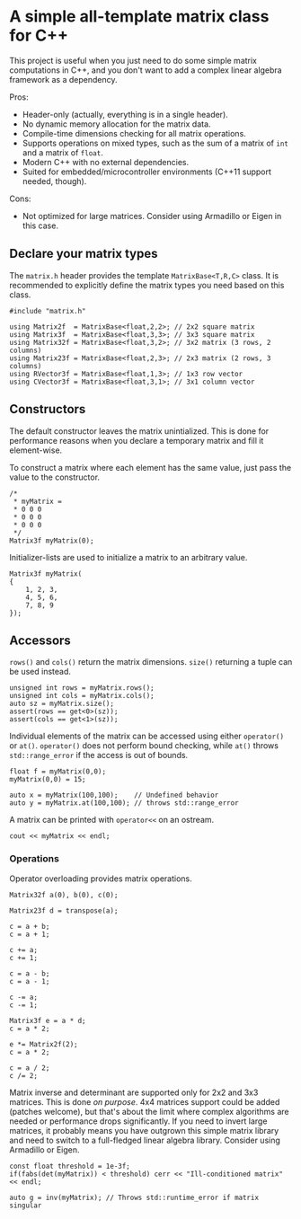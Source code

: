 A simple all-template matrix class for C++
==========================================

This project is useful when you just need to do some simple matrix computations in C++, and you don't want to add a complex linear algebra framework as a dependency.

Pros:

* Header-only (actually, everything is in a single header).
* No dynamic memory allocation for the matrix data.
* Compile-time dimensions checking for all matrix operations.
* Supports operations on mixed types, such as the sum of a matrix of ```int``` and a matrix of ```float```.
* Modern C++ with no external dependencies.
* Suited for embedded/microcontroller environments (C++11 support needed, though).

Cons:

* Not optimized for large matrices. Consider using Armadillo or Eigen in this case.

## Declare your matrix types

The ```matrix.h``` header provides the template ```MatrixBase<T,R,C>``` class.
It is recommended to explicitly define the matrix types you need based on this class.

```
#include "matrix.h"

using Matrix2f  = MatrixBase<float,2,2>; // 2x2 square matrix
using Matrix3f  = MatrixBase<float,3,3>; // 3x3 square matrix
using Matrix32f = MatrixBase<float,3,2>; // 3x2 matrix (3 rows, 2 columns)
using Matrix23f = MatrixBase<float,2,3>; // 2x3 matrix (2 rows, 3 columns)
using RVector3f = MatrixBase<float,1,3>; // 1x3 row vector
using CVector3f = MatrixBase<float,3,1>; // 3x1 column vector
```

## Constructors

The default constructor leaves the matrix unintialized. This is done for performance reasons when you declare a temporary matrix and fill it element-wise.

To construct a matrix where each element has the same value, just pass the value to the constructor.

```
/*
 * myMatrix =
 * 0 0 0
 * 0 0 0
 * 0 0 0
 */
Matrix3f myMatrix(0);
```

Initializer-lists are used to initialize a matrix to an arbitrary value.

```
Matrix3f myMatrix(
{
    1, 2, 3,
    4, 5, 6,
    7, 8, 9
});
```

## Accessors

```rows()``` and ```cols()``` return the matrix dimensions. ```size()``` returning a tuple can be used instead.

```
unsigned int rows = myMatrix.rows();
unsigned int cols = myMatrix.cols();
auto sz = myMatrix.size();
assert(rows == get<0>(sz));
assert(cols == get<1>(sz));
```

Individual elements of the matrix can be accessed using either ```operator()``` or ```at()```. ```operator()``` does not perform bound checking, while ```at()``` throws ```std::range_error``` if the access is out of bounds.

```
float f = myMatrix(0,0);
myMatrix(0,0) = 15;

auto x = myMatrix(100,100);    // Undefined behavior
auto y = myMatrix.at(100,100); // throws std::range_error
```

A matrix can be printed with ```operator<<``` on an ostream.

```
cout << myMatrix << endl;
```

### Operations

Operator overloading provides matrix operations.

```
Matrix32f a(0), b(0), c(0);

Matrix23f d = transpose(a);

c = a + b;
c = a + 1;

c += a;
c += 1;

c = a - b;
c = a - 1;

c -= a;
c -= 1;

Matrix3f e = a * d;
c = a * 2;

e *= Matrix2f(2);
c = a * 2;

c = a / 2;
c /= 2;

```

Matrix inverse and determinant are supported only for 2x2 and 3x3 matrices. This is done _on purpose_. 4x4 matrices support could be added (patches welcome), but that's about the limit where complex algorithms are needed or performance drops significantly. If you need to invert large matrices, it probably means you have outgrown this simple matrix library and need to switch to a full-fledged linear algebra library. Consider using Armadillo or Eigen.

```
const float threshold = 1e-3f;
if(fabs(det(myMatrix)) < threshold) cerr << "Ill-conditioned matrix" << endl;

auto g = inv(myMatrix); // Throws std::runtime_error if matrix singular
```
